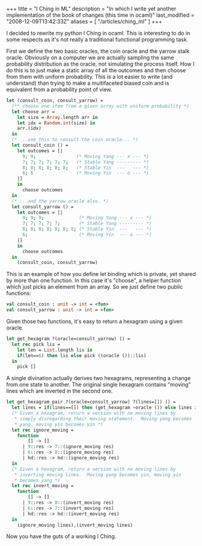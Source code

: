 +++
title = "I Ching in ML"
description = "In which I write yet another implementation of the book of changes (this time in ocaml)"
last_modified = "2008-12-09T13:42:33Z"
aliases = [ "/articles/ching_ml" ]
+++


I decided to rewrite my python I Ching in ocaml. This is interesting to
do in some respects as it's not really a traditional functional
programming task.

First we define the two basic oracles, the coin oracle and the yarrow
stalk oracle. Obviously on a computer we are actually sampling the same
probability distribution as the oracle, not simulating the process
itself. How I do this is to just make a static array of all the
outcomes and then choose from them with uniform probability. This is a
lot easier to write (and understand) than trying to make a multifaceted
biased coin and is equivalent from a probability point of view.

```Ocaml
let (consult_coin, consult_yarrow) =
  (** choose one item from a given array with uniform probability *)
  let choose arr =
    let size = Array.length arr in
    let idx = Random.int(size) in
    arr.(idx)
  in
  (* ...use this to consult the coin oracle... *)
  let consult_coin () =
    let outcomes = [|
      9; 9;               (* Moving Yang --- x --- *)
      7; 7; 7; 7; 7; 7;   (* Stable Yang --------- *)
      8; 8; 8; 8; 8; 8;   (* Stable Yin  ---   --- *)
      6; 6                (* Moving Yin  --- o --- *)
    |]
    in
      choose outcomes
  in
  (* ...and the yarrow oracle also. *)
  let consult_yarrow () =
    let outcomes = [|
      9; 9; 9;             (* Moving Yang --- x --- *)
      7; 7; 7; 7; 7;       (* Stable Yang --------- *)
      8; 8; 8; 8; 8; 8; 8; (* Stable Yin  ---   --- *)
      6;                   (* Moving Yin  --- o --- *)
    |]
    in
      choose outcomes
  in
    (consult_coin, consult_yarrow)
```

This is an example of how you define let binding which is private, yet
shared by more than one function. In this case it's "choose", a helper
function which just picks an element from an array. So we just define
two public functions:

```Ocaml
val consult_coin : unit -> int = <fun>
val consult_yarrow : unit -> int = <fun>
```

Given those two functions, it's easy to return a hexagram using a given
oracle.

```Ocaml
let get_hexagram ?(oracle=consult_yarrow) () =
  let rec pick lis =
    let len = List.length lis in
    if(len==6) then lis else pick ((oracle ())::lis)
  in
    pick []
```

A single divination actually derives two hexagrams, representing a
change from one state to another. The original single hexagram contains
"moving" lines which are inverted in the second one.

```ml
let get_hexagram_pair ?(oracle=consult_yarrow) ?(lines=[]) () =
  let lines = if(lines==[]) then (get_hexagram ~oracle ()) else lines in
  (* Given a hexagram, return a version with no moving lines by
   * simply disregarding their moving statement.  Moving yang becomes
   * yang, moving yin becomes yin *)
  let rec ignore_moving =
    function
        [] -> []
      | 9::res -> 7::(ignore_moving res)
      | 6::res -> 8::(ignore_moving res)
      | hd::res -> hd::(ignore_moving res)
  in
  (* Given a hexagram, return a version with no moving lines by
   * inverting moving lines.  Moving yang becomes yin, moving yin
   * becomes yang *)
  let rec invert_moving =
    function
        [] -> []
      | 9::res -> 8::(invert_moving res)
      | 6::res -> 7::(invert_moving res)
      | hd::res -> hd::(invert_moving res)
  in
    (ignore_moving lines),(invert_moving lines)
```

Now you have the guts of a working I Ching.
